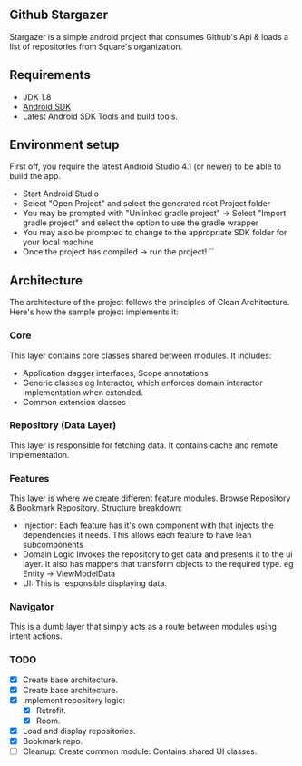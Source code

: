 Github Stargazer
--------------------
Stargazer is a simple android project that consumes Github's Api & loads a list of repositories from Square's organization.

## Requirements

* JDK 1.8
* [Android SDK](https://developer.android.com/studio/index.html)
* Latest Android SDK Tools and build tools.

## Environment setup

First off, you require the latest Android Studio 4.1 (or newer) to be able to build the app.


* Start Android Studio
* Select "Open Project" and select the generated root Project folder
* You may be prompted with "Unlinked gradle project" -> Select "Import gradle project" and select
the option to use the gradle wrapper
* You may also be prompted to change to the appropriate SDK folder for your local machine
* Once the project has compiled -> run the project!
``

## Architecture

The architecture of the project follows the principles of Clean Architecture. Here's how the sample project implements it:

### Core

This layer contains core classes shared between modules. It includes:
- Application dagger interfaces, Scope annotations
- Generic classes eg Interactor, which enforces domain interactor implementation when extended.
- Common extension classes

### Repository (Data Layer)
This layer is responsible for fetching data. It contains cache and remote implementation.

### Features
This layer is where we create different feature modules. Browse Repository & Bookmark Repository. Structure breakdown:
- Injection: Each feature has it's own component with that injects the dependencies it needs. This allows each feature to have lean subcomponents
- Domain Logic Invokes the repository to get data and presents it to the ui layer. It also has mappers that transform objects to the required type. eg Entity -> ViewModelData
- UI: This is responsible displaying data.
 
### Navigator
This is a dumb layer that simply acts as a route between modules using intent actions.


### TODO

- [x] Create base architecture.
- [x] Create base architecture.
- [x] Implement repository logic: 
	- [x] Retrofit.
	- [x] Room.
- [x] Load and display repositories.
- [x] Bookmark repo.
- [ ] Cleanup: Create common module: Contains shared UI classes.
